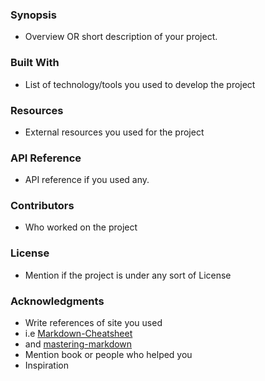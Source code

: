 ### Synopsis
+ Overview OR short description of your project.
### Built With
+ List of technology/tools you used to develop the project
### Resources
+ External resources you used for the project
### API Reference
+ API reference if you used any.
### Contributors
+ Who worked on the project
### License
+ Mention if the project is under any sort of License
### Acknowledgments
+ Write references of site you used
+ i.e [Markdown-Cheatsheet](https://github.com/adam-p/markdown-here/wiki/Markdown-Cheatsheet)
+ and [mastering-markdown](https://guides.github.com/features/mastering-markdown/)
+ Mention book or people who helped you
+ Inspiration
